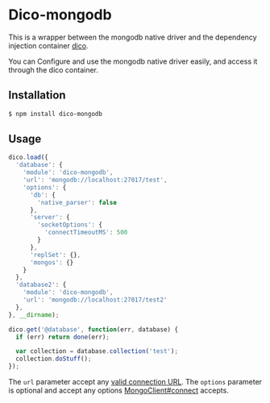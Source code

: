 # Dico-mongodb

This is a wrapper between the mongodb native driver and the dependency injection
container [dico](https://github.com/guilro/dico).

You can Configure and use the mongodb native driver easily, and access it through
the dico container.

## Installation

```bash
$ npm install dico-mongodb
```

## Usage

```js
dico.load({
  'database': {
    'module': 'dico-mongodb',
    'url': 'mongodb://localhost:27017/test',
    'options': {
      'db': {
        'native_parser': false
      },
      'server': {
        'socketOptions': {
          'connectTimeoutMS': 500
        }
      },
      'replSet': {},
      'mongos': {}
    }
  },
  'database2': {
    'module': 'dico-mongodb',
    'url': 'mongodb://localhost:27017/test2'
  },
}, __dirname);

dico.get('@database', function(err, database) {
  if (err) return done(err);

  var collection = database.collection('test');
  collection.doStuff();
});
```

The `url` parameter accept any [valid connection URL](http://mongodb.github.io/node-mongodb-native/driver-articles/mongoclient.html#the-url-connection-format).
The `options` parameter is optional and accept any options [MongoClient#connect](http://mongodb.github.io/node-mongodb-native/driver-articles/mongoclient.html#mongoclient-connect-options) accepts.
